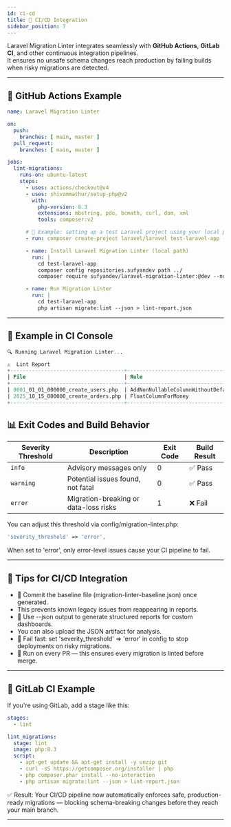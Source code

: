 ```yaml
---
id: ci-cd
title: 🤖 CI/CD Integration
sidebar_position: 7
---
```


Laravel Migration Linter integrates seamlessly with **GitHub Actions**, **GitLab CI**, and other continuous integration pipelines.  
It ensures no unsafe schema changes reach production by failing builds when risky migrations are detected.

---

## 🧰 GitHub Actions Example

```yaml
name: Laravel Migration Linter

on:
  push:
    branches: [ main, master ]
  pull_request:
    branches: [ main, master ]

jobs:
  lint-migrations:
    runs-on: ubuntu-latest
    steps:
      - uses: actions/checkout@v4
      - uses: shivammathur/setup-php@v2
        with:
          php-version: 8.3
          extensions: mbstring, pdo, bcmath, curl, dom, xml
          tools: composer:v2

      # 🧩 Example: setting up a test Laravel project using your local package
      - run: composer create-project laravel/laravel test-laravel-app --quiet

      - name: Install Laravel Migration Linter (local path)
        run: |
          cd test-laravel-app
          composer config repositories.sufyandev path ../
          composer require sufyandev/laravel-migration-linter:@dev --no-interaction

      - name: Run Migration Linter
        run: |
          cd test-laravel-app
          php artisan migrate:lint --json > lint-report.json

```
---

## 🧪 Example in CI Console
```sql
🔍 Running Laravel Migration Linter...

⚠️  Lint Report
+-------------------------------------+-------------------------------------------+-----------+----------+----------------------------------------------------------+
| File                                | Rule                                      | Column    | Severity | Message                                                  |
+-------------------------------------+-------------------------------------------+-----------+----------+----------------------------------------------------------+
| 0001_01_01_000000_create_users.php  | AddNonNullableColumnWithoutDefault        | email     | warning  | Adding NOT NULL column without default value.           |
| 2025_10_15_000000_create_orders.php | FloatColumnForMoney                       | price     | warning  | Using float() for price — use decimal(10,2) instead.     |
+-------------------------------------+-------------------------------------------+-----------+----------+----------------------------------------------------------+
```
## 📊 Exit Codes and Build Behavior

| Severity Threshold | Description                           | Exit Code | Build Result |
| ------------------ | ------------------------------------- | --------- | ------------ |
| `info`             | Advisory messages only                | 0         | ✅ Pass       |
| `warning`          | Potential issues found, not fatal     | 0         | ✅ Pass       |
| `error`            | Migration-breaking or data-loss risks | 1         | ❌ Fail       |

You can adjust this threshold via config/migration-linter.php:
```php
'severity_threshold' => 'error',
```
When set to 'error', only error-level issues cause your CI pipeline to fail.

---

## 🧠 Tips for CI/CD Integration

- 💾 Commit the baseline file (migration-linter-baseline.json) once generated.
- This prevents known legacy issues from reappearing in reports.
- 🧩 Use --json output to generate structured reports for custom dashboards.
- You can also upload the JSON artifact for analysis.
- 🚦 Fail fast: set 'severity_threshold' => 'error' in config to stop deployments on risky migrations.
- 🔁 Run on every PR — this ensures every migration is linted before merge.

---

## 🧾 GitLab CI Example
If you're using GitLab, add a stage like this:
```yml
stages:
  - lint

lint_migrations:
  stage: lint
  image: php:8.3
  script:
    - apt-get update && apt-get install -y unzip git
    - curl -sS https://getcomposer.org/installer | php
    - php composer.phar install --no-interaction
    - php artisan migrate:lint --json > lint-report.json
```
✅ Result:
Your CI/CD pipeline now automatically enforces safe, production-ready migrations — blocking schema-breaking changes before they reach your main branch.

---
